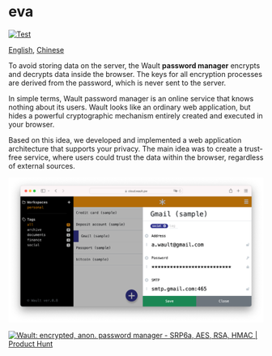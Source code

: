 # eva

[![Test](https://github.com/wault-pw/eva/actions/workflows/ci.yml/badge.svg)](https://github.com/wault-pw/eva/actions/workflows/ci.yml)

[English](https://cloud.wault.pw), [Chinese](https://cloud.wault.cn.com)

To avoid storing data on the server, the Wault **password manager** encrypts and decrypts data inside the browser. The keys for all encryption processes are derived from the password, which is never sent to the server.

In simple terms, Wault password manager is an online service that knows nothing about its users. Wault looks like an ordinary web application, but hides a powerful cryptographic mechanism entirely created and executed in your browser.

Based on this idea, we developed and implemented a web application architecture that supports your privacy. The main idea was to create a trust-free service, where users could trust the data within the browser, regardless of external sources.

![Wault password manager](/docs/screenshot.png)

<a href="https://www.producthunt.com/posts/wault-encrypted-anon-password-manager?utm_source=badge-featured&utm_medium=badge&utm_souce=badge-wault&#0045;encrypted&#0045;anon&#0045;password&#0045;manager" target="_blank"><img src="https://api.producthunt.com/widgets/embed-image/v1/featured.svg?post_id=337572&theme=dark" alt="Wault&#0058;&#0032;encrypted&#0044;&#0032;anon&#0046;&#0032;password&#0032;manager - SRP6a&#0044;&#0032;AES&#0044;&#0032;RSA&#0044;&#0032;HMAC | Product Hunt" style="width: 250px; height: 54px;" width="250" height="54" /></a>
